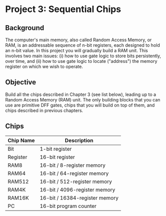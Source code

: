 # Project 3: Sequential Chips

## Background
The computer's main memory, also called Random Access Memory, or RAM, is an addressable sequence of n-bit registers, each designed to hold an n-bit value. In this project you will gradually build a RAM unit. This involves two main issues: (i) how to use gate logic to store bits persistently, over time, and (ii) how to use gate logic to locate ("address") the memory register on which we wish to operate.

## Objective
Build all the chips described in Chapter 3 (see list below), leading up to a Random Access Memory (RAM) unit. The only building blocks that you can use are primitive DFF gates, chips that you will build on top of them, and chips described in previous chapters.

## Chips

Chip Name | Description
------------ | -------------
Bit | 1-bit register
Register |  16-bit register
RAM8 |  16-bit / 8-register memory
RAM64 |  16-bit / 64-register memory
RAM512 |  16-bit / 512-register memory
RAM4K |  16-bit / 4096-register memory
RAM16K |  16-bit / 16384-register memory
PC |  16-bit program counter
